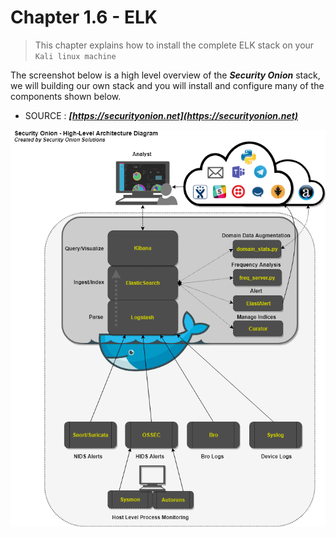 #   Chapter 1.6 - ELK

>This chapter explains how to install the complete ELK stack on your `Kali linux machine`

The screenshot below is a high level overview of the ***Security Onion*** stack, we will building our own stack and you will install and configure many of the components shown below.

- SOURCE : ***[https://securityonion.net](https://securityonion.net)***  

![Screenshot command](./assets/01.Architecture_SO.png)


 